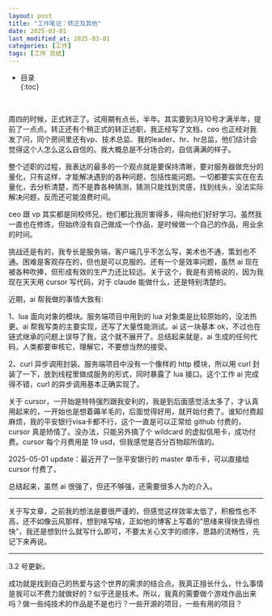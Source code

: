 ```yaml
---
layout: post
title: "工作笔记：转正及其他"
date: 2025-03-01
last_modified_at: 2025-03-01
categories: [工作]
tags: [工作 总结]
---
```


* 目录  
{:toc}
<br/>

周四的时候，正式转正了。试用期有点长，半年。其实要到3月10号才满半年，提前了一点点。转正还有个稍正式的转正述职，我正经写了文档，ceo 也正经对我发了问，同个房间里还有vp、技术总监、我的leader、hr、hr总监，他们估计会觉得这个人怎么这么自信的。我大概总是不分场合的，自信满满的样子。   

整个述职的过程，我表达的最多的一个观点就是要保持清晰，要对服务器做充分的量化，只有这样，才能解决遇到的各种问题，包括性能问题。一切都要实实在在去量化，去分析清楚，而不是靠各种猜测，猜测只能找到灵感，找到线头，没法实际解决问题，反而还可能浪费时间。   

ceo 跟 vp 其实都是同校师兄，他们都比我厉害得多，得向他们好好学习。虽然我一直也在修炼，但始终没有自己做成一个作品，是时候做一个自己的作品，用业余的时间。  

挑战还是有的，我专长是服务端，客户端几乎不怎么写，美术也不通，策划也不通。困难是客观存在的，但也是可以克服的。还有一个是效率问题，虽然 ai 现在被各种吹捧，但形成有效的生产力还比较远。关于这个，我是有资格说的，因为我现在天天用 cursor 写代码，对于 claude 能做什么，还是特别清楚的。  

近期，ai 帮我做的事情大致有:  

1、lua 面向对象的模块。服务端项目中用到的 lua 对象类是比较原始的，没法热更。ai 帮我写类的主要实现，还写了大量性能测试。ai 这一块基本 ok，不过也在链式继承的问题上误导了我，这个就不展开了。总结起来就是，ai 生成的任何代码，人类都要审核它，理解它，不要想当然的接受。   

2、curl 异步调用封装。服务端项目中没有一个像样的 http 模块，所以用 curl 封装了一下，放到线程里做成服务的形式，同时暴露了 lua 接口。这个工作 ai 完成得不错，curl 的异步调用基本正确实现了。  

关于 cursor，一开始是特特强烈跟我安利的，我是到后面感觉活太多了，才认真用起来的，一开始也是想着薅羊毛的，后面觉得好用，就开始付费了。谁知付费超麻烦，我的平安银行visa卡都不行，这个一直是可以正常给 github 付费的，cursor 真是矫情了。没办法，只能另外搞了个 wildcard 的虚拟信用卡，成功付费。cursor 每个月费用是 19 usd，但我感觉是百分百物超所值的。   

2025-05-01 update：最近开了一张平安银行的 master 单币卡，可以直接给 cursor 付费了。   

总结起来，虽然 ai 很强了，但还不够强，还需要很多人为的介入。  

---

关于写文章，之前我的想法是要很严谨的，但感觉这样效率太低了，积极性也不高，还不如像云风那样，想到啥写啥，正如他的博客上写着的“思绪来得快去得也快”，我还是想到什么就写什么即可，不要太关心文字的顺序，思路的流畅性，先记下来再说。   

---

3.2 号更新。  

成功就是找到自己的热爱与这个世界的需求的结合点。我真正擅长什么，什么事情是我可以不费力就做好的？似乎还是技术。所以，我真的需要做个游戏作品出来吗？做一些纯技术的作品是不是也行？一些开源的项目，一些有用的项目？  

